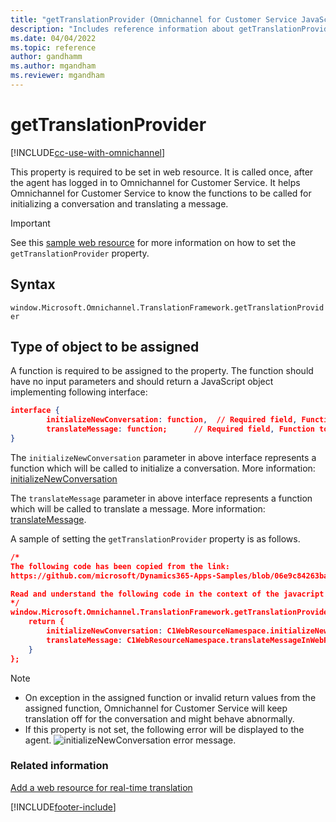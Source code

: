 ```yaml
---
title: "getTranslationProvider (Omnichannel for Customer Service JavaScript property reference) | MicrosoftDocs"
description: "Includes reference information about getTranslationProvider property in Omnichannel JavaScript API reference."
ms.date: 04/04/2022
ms.topic: reference
author: gandhamm
ms.author: mgandham
ms.reviewer: mgandham
---
```


# getTranslationProvider

[!INCLUDE[cc-use-with-omnichannel](../../../../includes/cc-use-with-omnichannel.md)]

This property is required to be set in web resource. It is called once, after the agent has logged in to Omnichannel for Customer Service. It helps Omnichannel for Customer Service to know the functions to be called for initializing a conversation and translating a message.

> [!IMPORTANT]
> See this [sample web resource](https://github.com/microsoft/Dynamics365-Apps-Samples/blob/06e9c84263bac81e7411f95365c5e792aca15122/customer-service/omnichannel/real-time-translation/webResourceV2.js#L452) for more information on how to set the `getTranslationProvider` property.

## Syntax

`window.Microsoft.Omnichannel.TranslationFramework.getTranslationProvider`

## Type of object to be assigned

A function is required to be assigned to the property. The function should have no input parameters and should return a JavaScript object implementing following interface:

```json
interface { 
        initializeNewConversation: function,  // Required field, Function to be called to initialize a conversation
        translateMessage: function;      // Required field, Function to be called to translate a message
}
```

The `initializeNewConversation` parameter in above interface represents a function which will be called to initialize a conversation. More information: [initializeNewConversation](/dynamics365/customer-service/developer/reference/methods/initializeNewConversation)

The `translateMessage` parameter in above interface represents a function which will be called to translate a message. More information: [translateMessage](/dynamics365/customer-service/developer/reference/methods/translateMessage).

A sample of setting the `getTranslationProvider` property is as follows.

```json
/* 
The following code has been copied from the link: 
https://github.com/microsoft/Dynamics365-Apps-Samples/blob/06e9c84263bac81e7411f95365c5e792aca15122/customer-service/omnichannel/real-time-translation/webResourceV2.js#L452

Read and understand the following code in the context of the javacript file that is mentioned in the preceding line. 
*/
window.Microsoft.Omnichannel.TranslationFramework.getTranslationProvider = function () {
	return {
		initializeNewConversation: C1WebResourceNamespace.initializeNewConversationInWebResource,
		translateMessage: C1WebResourceNamespace.translateMessageInWebResource
	}
};
```

> [!Note]
>
> - On exception in the assigned function or invalid return values from the assigned function, Omnichannel for Customer Service will keep translation off for the conversation and might behave abnormally.
> - If this property is not set, the following error will be displayed to the agent.
> ![initializeNewConversation error message.](../../../media/initializeconversation-api-error.png "initializeNewConversation error message")

### Related information

[Add a web resource for real-time translation](../../add-web-resource-real-time-translation.md)  


[!INCLUDE[footer-include](../../../../includes/footer-banner.md)]
